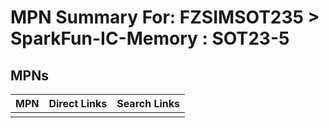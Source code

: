 



# MPN Summary For: FZSIMSOT235 > SparkFun-IC-Memory : SOT23-5

## MPNs
  

|MPN|Direct Links|Search Links|
| :--- | :--- | :--- |
||||
